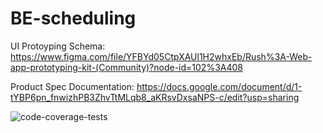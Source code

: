 # BE-scheduling


 UI Protoyping Schema:
https://www.figma.com/file/YFBYd05CtpXAUl1H2whxEb/Rush%3A-Web-app-prototyping-kit-(Community)?node-id=102%3A408

Product Spec Documentation:
https://docs.google.com/document/d/1-tYBP6pn_fnwizhPB3ZhvTtMLqb8_aKRsvDxsaNPS-c/edit?usp=sharing


![code-coverage-tests](https://user-images.githubusercontent.com/74291980/158088248-8d0dab14-b5ef-4ae1-906d-86e16056661d.PNG)
